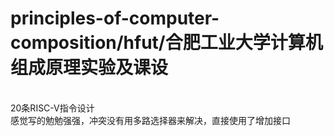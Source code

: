 # principles-of-computer-composition/hfut/合肥工业大学计算机组成原理实验及课设
<br>20条RISC-V指令设计
<br>感觉写的勉勉强强，冲突没有用多路选择器来解决，直接使用了增加接口
<br>
<br>
<br>
<br>
<br>
<br>
<br>
<br>
<br>
<br>
<br>
<br>
<br>
<br>
<br>
<br>
<br>
<br>
<br>
<br>
<br>
<br>
